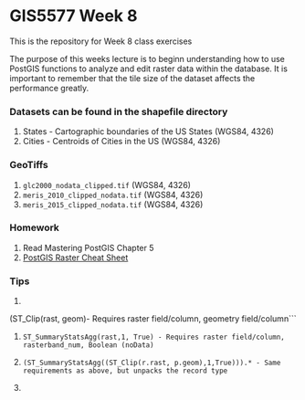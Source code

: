 # GIS5577 Week 8

This is the repository for Week 8 class exercises

The purpose of this weeks lecture is to beginn understanding how to use PostGIS functions to analyze and edit raster data within the database. It is important to remember that the tile size of the dataset affects the performance greatly.


### Datasets can be found in the shapefile directory
1. States - Cartographic boundaries of the US States (WGS84, 4326)
2. Cities - Centroids of Cities in the US (WGS84, 4326)

### GeoTiffs
1. `glc2000_nodata_clipped.tif` (WGS84, 4326)
1. `meris_2010_clipped_nodata.tif` (WGS84, 4326)
1. `meris_2015_clipped_nodata.tif` (WGS84, 4326)

### Homework
1. Read Mastering PostGIS Chapter 5
1. [PostGIS Raster Cheat Sheet](http://www.postgis.us/downloads/postgis21_raster_cheatsheet.html)


### Tips
1. ```
(ST_Clip(rast, geom)- Requires raster field/column, geometry field/column```

1. ```ST_SummaryStatsAgg(rast,1, True) - Requires raster field/column, rasterband_num, Boolean (noData)```

1. ```(ST_SummaryStatsAgg((ST_Clip(r.rast, p.geom),1,True))).* - Same requirements as above, but unpacks the record type```

1. ```ST_Reclass(rast, 1, '12:1', '8BUI')  - Requires raster field/column, rasterband_num, value map, pixel type
``` 


